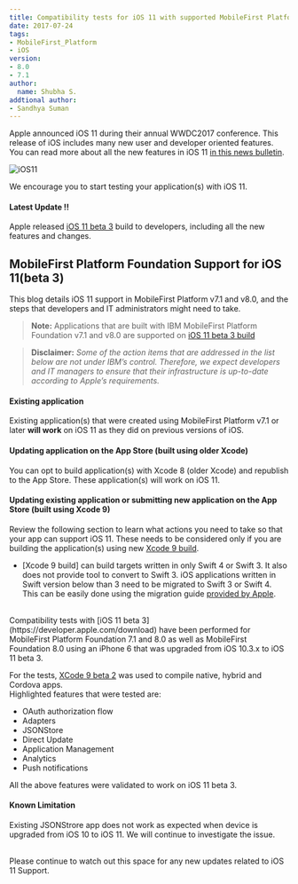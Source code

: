 ```yaml
---
title: Compatibility tests for iOS 11 with supported MobileFirst Platform Foundation releases
date: 2017-07-24
tags:
- MobileFirst_Platform
- iOS
version:
- 8.0
- 7.1
author:
  name: Shubha S.
addtional author:
- Sandhya Suman
---
```

Apple announced iOS 11 during their annual WWDC2017 conference. This release of iOS includes many new user and developer oriented features. You can read more about all the new features in iOS 11 [in this news bulletin](https://developer.apple.com/ios/).

![iOS11]({{site.baseurl}}/assets/blog/2017-07-24-compatibility-tests-for-ios-11/ios11_beta.png)

We encourage you to start testing your application(s) with iOS 11.

#### **Latest Update !!**
Apple released [iOS 11 beta 3](https://developer.apple.com/download/) build to developers, including all the new features and changes.

## MobileFirst Platform Foundation Support for iOS 11(beta 3)

This blog details iOS 11 support in MobileFirst Platform v7.1 and v8.0, and the steps that developers and IT administrators might need to take.
> **Note:** Applications that are built with IBM MobileFirst Platform Foundation v7.1 and v8.0 are supported on [iOS 11 beta 3 build](https://developer.apple.com/download)

> **Disclaimer:** *Some of the action items that are addressed in the list below are not under IBM’s control. Therefore, we expect developers and IT managers to ensure that their infrastructure is up-to-date according to Apple’s requirements.*

#### Existing application
Existing application(s) that were created using MobileFirst Platform v7.1 or later **will work** on iOS 11 as they did on previous versions of iOS.

#### Updating application on the App Store (built using older Xcode)
You can opt to build application(s) with Xcode 8 (older Xcode) and republish to the App Store. These application(s) will work on iOS 11.

#### Updating existing application or submitting new application on the App Store (built using Xcode 9)
Review the following section to learn what actions you need to take so that your app can support iOS 11. These needs to be considered only if you are building the application(s) using new [Xcode 9 build](https://developer.apple.com/download).

* [Xcode 9 build] can build targets written in only Swift 4 or Swift 3. It also does not provide tool to convert to Swift 3. iOS applications written in Swift version below than 3 need to be migrated to Swift 3 or Swift 4. This can be easily done using the migration guide [provided by Apple](https://swift.org/migration-guide).

<br>
Compatibility tests with [iOS 11 beta 3](https://developer.apple.com/download) have been performed for MobileFirst Platform Foundation 7.1 and 8.0 as well as MobileFirst Foundation 8.0 using an iPhone 6 that was upgraded from iOS 10.3.x to iOS 11 beta 3.

For the tests, [XCode 9 beta 2](https://developer.apple.com/download) was used to compile native, hybrid and Cordova apps.  
Highlighted features that were tested are:

* OAuth authorization flow
* Adapters
* JSONStore
* Direct Update
* Application Management
* Analytics
* Push notifications

All the above features were validated to work on iOS 11 beta 3.  

#### Known Limitation
Existing JSONStrore app does not work as expected when device is upgraded from iOS 10 to iOS 11. We will continue to investigate the issue.

<br>
Please continue to watch out this space for any new updates related to iOS 11 Support.

